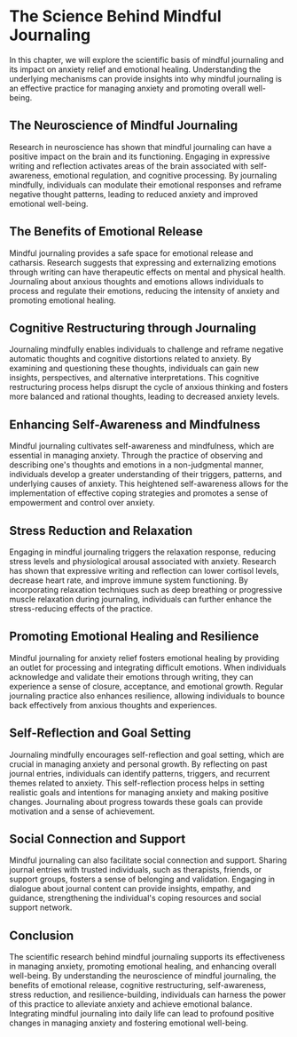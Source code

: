 # The Science Behind Mindful Journaling

In this chapter, we will explore the scientific basis of mindful journaling and its impact on anxiety relief and emotional healing. Understanding the underlying mechanisms can provide insights into why mindful journaling is an effective practice for managing anxiety and promoting overall well-being.

## The Neuroscience of Mindful Journaling

Research in neuroscience has shown that mindful journaling can have a positive impact on the brain and its functioning. Engaging in expressive writing and reflection activates areas of the brain associated with self-awareness, emotional regulation, and cognitive processing. By journaling mindfully, individuals can modulate their emotional responses and reframe negative thought patterns, leading to reduced anxiety and improved emotional well-being.

## The Benefits of Emotional Release

Mindful journaling provides a safe space for emotional release and catharsis. Research suggests that expressing and externalizing emotions through writing can have therapeutic effects on mental and physical health. Journaling about anxious thoughts and emotions allows individuals to process and regulate their emotions, reducing the intensity of anxiety and promoting emotional healing.

## Cognitive Restructuring through Journaling

Journaling mindfully enables individuals to challenge and reframe negative automatic thoughts and cognitive distortions related to anxiety. By examining and questioning these thoughts, individuals can gain new insights, perspectives, and alternative interpretations. This cognitive restructuring process helps disrupt the cycle of anxious thinking and fosters more balanced and rational thoughts, leading to decreased anxiety levels.

## Enhancing Self-Awareness and Mindfulness

Mindful journaling cultivates self-awareness and mindfulness, which are essential in managing anxiety. Through the practice of observing and describing one's thoughts and emotions in a non-judgmental manner, individuals develop a greater understanding of their triggers, patterns, and underlying causes of anxiety. This heightened self-awareness allows for the implementation of effective coping strategies and promotes a sense of empowerment and control over anxiety.

## Stress Reduction and Relaxation

Engaging in mindful journaling triggers the relaxation response, reducing stress levels and physiological arousal associated with anxiety. Research has shown that expressive writing and reflection can lower cortisol levels, decrease heart rate, and improve immune system functioning. By incorporating relaxation techniques such as deep breathing or progressive muscle relaxation during journaling, individuals can further enhance the stress-reducing effects of the practice.

## Promoting Emotional Healing and Resilience

Mindful journaling for anxiety relief fosters emotional healing by providing an outlet for processing and integrating difficult emotions. When individuals acknowledge and validate their emotions through writing, they can experience a sense of closure, acceptance, and emotional growth. Regular journaling practice also enhances resilience, allowing individuals to bounce back effectively from anxious thoughts and experiences.

## Self-Reflection and Goal Setting

Journaling mindfully encourages self-reflection and goal setting, which are crucial in managing anxiety and personal growth. By reflecting on past journal entries, individuals can identify patterns, triggers, and recurrent themes related to anxiety. This self-reflection process helps in setting realistic goals and intentions for managing anxiety and making positive changes. Journaling about progress towards these goals can provide motivation and a sense of achievement.

## Social Connection and Support

Mindful journaling can also facilitate social connection and support. Sharing journal entries with trusted individuals, such as therapists, friends, or support groups, fosters a sense of belonging and validation. Engaging in dialogue about journal content can provide insights, empathy, and guidance, strengthening the individual's coping resources and social support network.

## Conclusion

The scientific research behind mindful journaling supports its effectiveness in managing anxiety, promoting emotional healing, and enhancing overall well-being. By understanding the neuroscience of mindful journaling, the benefits of emotional release, cognitive restructuring, self-awareness, stress reduction, and resilience-building, individuals can harness the power of this practice to alleviate anxiety and achieve emotional balance. Integrating mindful journaling into daily life can lead to profound positive changes in managing anxiety and fostering emotional well-being.
